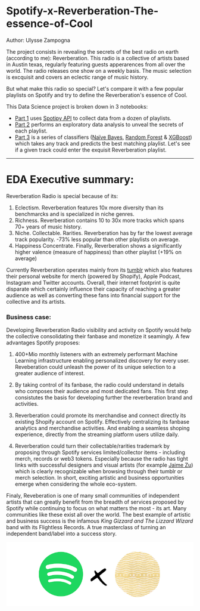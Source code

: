 # Spotify-x-Reverberation-The-essence-of-Cool

Author: Ulysse Zampogna

The project consists in revealing the secrets of the best radio on earth (according to me): Reverberation. This radio is a collective of artists based in Austin texas, regularly featuring guests apperarences from all over the world. The radio releases one show on a weekly basis. The music selection is excquisit and covers an eclectic range of music history. 

But what make this radio so special? Let's compare it with a few popular playlists on Spotify and try to define the Reverberation's essence of Cool. 

This Data Science project is broken down in 3 notebooks:
 - [Part 1](https://github.com/uzampogn/Spotify-x-Reverberation-The-essence-of-cool/blob/main/Spotify%20x%20RVB%20-%20Part%201%20-%20Data%20Collection.ipynb) uses [Spotipy API](https://spotipy.readthedocs.io/en/2.19.0/) to collect data from a dozen of playlists. 
 - [Part 2](https://github.com/uzampogn/Spotify-x-Reverberation-The-essence-of-cool/blob/main/Spotify%20x%20RVB%20-%20Part%202%20-%20EDA.ipynb) performs an exploratory data analysis to unveal the secrets of each playlist. 
 - [Part 3](https://github.com/uzampogn/Spotify-x-Reverberation-The-essence-of-cool/blob/main/Spotify%20x%20RVB%20-%20Part%203%20-%20Multi-class%20classification.ipynb) is a series of classifiers ([Naïve Bayes](https://scikit-learn.org/stable/modules/naive_bayes.html), [Random Forest](https://scikit-learn.org/stable/modules/generated/sklearn.ensemble.RandomForestClassifier.html) & [XGBoost](https://xgboost.readthedocs.io/en/stable/)) which takes any track and predicts the best matching playlist. Let's see if a given track could enter the exquisit Reverberation playlist.

---
# EDA Executive summary:

Reverberation Radio is special because of its:

   1. Eclectism. Reverberation features 10x more diversity than its benchmarcks and is specialized in niche genres.
   2. Richness. Reverberation contains 10 to 30x more tracks which spans 70+ years of music history.
   3. Niche. Collectable. Rarities. Reverberation has by far the lowest average track popularity. -73% less popular than other playlists on average.
   2. Happiness Concentrate. Finally, Reverberation shows a significantly higher valence (measure of happiness) than other playlist (+19% on average)
   
Currently Reverberation operates mainly from its [tumblr](https://reverberationradio.com/) which also features their personal website for merch (powered by Shopify), Apple Podcast, Instagram and Twitter accounts. Overall, their internet footprint is quite disparate which certainly influence their capacity of reaching a greater audience as well as converting these fans into financial support for the collective and its artists.

### Business case:

Developing Reverberation Radio visibility and activity on Spotify would help the collective consolidating their fanbase and monetize it seamingly. A few advantages Spotify proposes:

   1. 400+Mio monthly listeners with an extremely performant Machine Learning infrastructure enabling personalized discovery for every user. Reveberation could unleash the power of its unique selection to a greater audience of interest.
   
   
   2. By taking control of its fanbase, the radio could understand in details who composes their audience and most dedicated fans. This first step consistutes the basis for developing further the reverberation brand and activities. 
   
   
   3. Reverberation could promote its merchandise and connect directly its existing Shopify account on Spotify. Effectively centralizing its fanbase analytics and merchandise activities. And enabling a seamless shoping experience, directly from the streaming platform users utilize daily.
   
   
   4. Reverberation could turn their collectable/rarities trademark by proposing through Spotify services limited/collector items - including merch, records or web3 tokens. Especially because the radio has tight links with successful designers and visual artists (for example [Jaime Zu](https://jaimezu.bigcartel.com/)) which is clearly recognizable when browsing through their tumblr or merch selection. In short,  exciting artistic and business opportunities emerge when considering the whole eco-system.
   

Finaly, Reveberation is one of many small communities of independent artists that can greatly benefit from the breadth of services proposed by Spotify while continuing to focus on what matters the most - its art. Many communities like these exist all over the world. The best example of artistic and business success is the infamous *King Gizzard and The Lizzard Wizard* band with its Flightless Records. A true masterclass of turning an independent band/label into a success story.

<p align="center">
  <img src="https://github.com/uzampogn/Spotify-x-Reverberation-The-essence-of-cool/blob/main/Spotify%20x%20RVB%20-%20Logo.png" />
</p>
